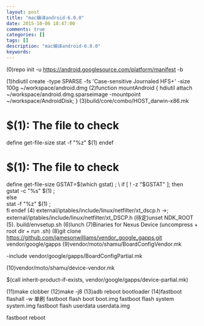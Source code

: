 ```yaml
---
layout: post
title: "mac编译android-6.0.0"
date: 2015-10-06 18:47:00 
comments: true
categories: []
tags: []
description: "mac编译android-6.0.0"
keywords: 
---
```



 (0)repo init -u https://android.googlesource.com/platform/manifest -b 

 (1)hdiutil create -type SPARSE -fs 'Case-sensitive Journaled HFS+' -size 100g ~/workspace/android.dmg
 (2)function mountAndroid { hdiutil attach ~/workspace/android.dmg.sparseimage -mountpoint ~/workspace/AndroidDisk; }
 (3)build/core/combo/HOST_darwin-x86.mk
# $(1): The file to check
define get-file-size
stat -f "%z" $(1)
endef


# $(1): The file to check
define get-file-size
GSTAT=$(which gstat) ; \
if [ ! -z "$GSTAT" ]; then \
gstat -c "%s" $(1) ; \
else \
stat -f "%z" $(1) ; \
fi
endef
 (4) external/iptables/include/linux/netfilter/xt_dscp.h ->; external/iptables/include/linux/netfilter/xt_DSCP.h
 (待定)unset NDK_ROOT
 (5). build/envsetup.sh
 (6)lunch
 (7)Binaries for Nexus Device (uncompress + root dir + run .sh)
 (8)git clone https://github.com/jamesonwilliams/vendor_google_gapps.git vendor/google/gapps
 (9)vendor/moto/shamu/BoardConfigVendor.mk

-include vendor/google/gapps/BoardConfigPartial.mk


 (10)vendor/moto/shamu/device-vendor.mk

$(call inherit-product-if-exists, vendor/google/gapps/device-partial.mk)


 (11)make clobber
 (12)make -j8
 (13)adb reboot bootloader
 (14)fastboot flashall -w
 单刷
fastboot flash boot boot.img
fastboot flash system system.img
fastboot flash userdata userdata.img

fastboot reboot


